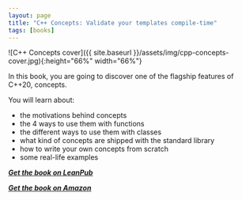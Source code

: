 ```yaml
---
layout: page
title: "C++ Concepts: Validate your templates compile-time"
tags: [books]
---
```

![C++ Concepts cover]({{ site.baseurl }}/assets/img/cpp-concepts-cover.jpg){:height="66%" width="66%"}

In this book, you are going to discover one of the flagship features of C++20, concepts.

You will learn about:

- the motivations behind concepts
- the 4 ways to use them with functions
- the different ways to use them with classes
- what kind of concepts are shipped with the standard library
- how to write your own concepts from scratch
- some real-life examples

***[Get the book on LeanPub](https://leanpub.com/cppconcepts/)***

***[Get the book on Amazon](https://www.amazon.com/Concepts-Validate-your-templates-compile-time-ebook/dp/B0C31QWK65)***